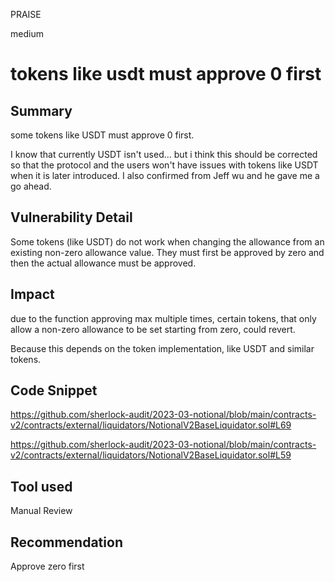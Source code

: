 PRAISE

medium

# tokens like usdt must approve 0 first

## Summary
some tokens like USDT must approve 0 first.

I know that currently USDT isn't used... but i think this should be corrected so that the protocol and the users won't have issues with tokens like USDT when it is later introduced.
I also confirmed from Jeff wu and he gave me a go ahead.

## Vulnerability Detail
Some tokens (like USDT) do not work when changing the allowance from an existing non-zero allowance value. They must first be approved by zero and then the actual allowance must be approved.

## Impact
due to the function approving max multiple times, certain tokens, that only allow a non-zero allowance to be set starting from zero, could revert.

Because this depends on the token implementation, like USDT and similar tokens.

## Code Snippet
https://github.com/sherlock-audit/2023-03-notional/blob/main/contracts-v2/contracts/external/liquidators/NotionalV2BaseLiquidator.sol#L69

https://github.com/sherlock-audit/2023-03-notional/blob/main/contracts-v2/contracts/external/liquidators/NotionalV2BaseLiquidator.sol#L59


## Tool used

Manual Review

## Recommendation
Approve zero first